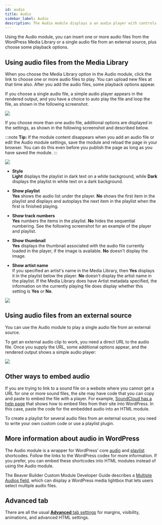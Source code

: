 ```yaml
---
id: audio
title: Audio
sidebar_label: Audio
description: The Audio module displays a an audio player with controls to play audio from the Media Library or an audio file from an external source.
---
```


Using the Audio module, you can insert one or more audio files from the
WordPress Media Library or a single audio file from an external source, plus
choose some playback options.

## Using audio files from the Media Library

When you choose the Media Library option in the Audio module, click the link
to choose one or more audio files to play. You can upload new files at that
time also. After you add the audio files, some playback options appear.

If you choose a single audio file, a simple audio player appears in the
rendered output, and you have a choice to auto play the file and loop the
file, as shown in the following screenshot.

![](/img/audio-1.png)

If you choose more than one audio file, additional options are displayed in
the settings, as shown in the following screenshot and described below.

:::note **Tip:**
If the module content disappears when you add an audio file or edit
the Audio module settings, save the module and reload the page in your
browser. You can do this even before you publish the page as long as you have
saved the module.
:::

![](/img/audio-2.png)

  * **Style**  
**Light** displays the playlist in dark text on a white background, while
**Dark** displays the playlist in white text on a dark background.

  * **Show playlist**  
**Yes** shows the audio list under the player. **No** shows the first item in
the playlist and displays and autoplays the next item in the playlist when the
first is finished playing.

  * **Show track numbers**  
**Yes** numbers the items in the playlist. **No** hides the sequential
numbering. See the following screenshot for an example of the player and
playlist.

  * **Show thumbnail**  
**Yes** displays the thumbnail associated with the audio file currently loaded
in the player, if the image is available. **No** doesn't display the image.

  * **Show artist name**  
If you specified an artist's name in the Media Library, then **Yes** displays
it in the playlist below the player. **No** doesn't display the artist name in
the playlist. If the Media Library does have Artist metadata specified, the
information on the currently playing file does display whether this setting is
**Yes** or **No**.

![](/img/audio-3.png)

## Using audio files from an external source

You can use the Audio module to play a single audio file from an external
source.

To get an external audio clip to work, you need a direct URL to the audio
file. Once you supply the URL, some additional options appear, and the
rendered output shows a simple audio player:

![](/img/audio-4.png)

## Other ways to embed audio

If you are trying to link to a sound file on a website where you cannot get a
URL for one or more sound files, the site may have code that you can copy and
paste to embed the file with a player. For example, [SoundCloud has a help page](https://help.soundcloud.com/hc/en-us/articles/115003565128-Embedding-a-track-or-playlist-on-WordPress) that shows how to embed files from their site
into WordPress. In this case, paste the code for the embedded audio into an
HTML module.

To create a playlist for several audio files from an external source, you need
to write your own custom code or use a playlist plugin.

## More information about audio in WordPress

The Audio module is a wrapper for WordPress’ core
[audio](https://codex.wordpress.org/Audio_Shortcode) and
[playlist](https://codex.wordpress.org/Playlist_Shortcode) shortcodes. Follow
the links to the WordPress codex for more information. If you prefer, you can
embed these shortcodes into HTML modules instead of using the Audio module.

The Beaver Builder Custom Module Developer Guide describes a [Multiple Audios field](/beaver-builder/developer/custom-modules/cmdg-10-setting-fields-reference#multiple-audios-field), which can display a WordPress media lightbox that lets users select
multiple audio files.

## Advanced tab

There are all the usual [**Advanced** tab settings](/beaver-builder/layouts/advanced-tab-rows-columns-modules.md) for margins, visibility, animations, and advanced HTML settings.
